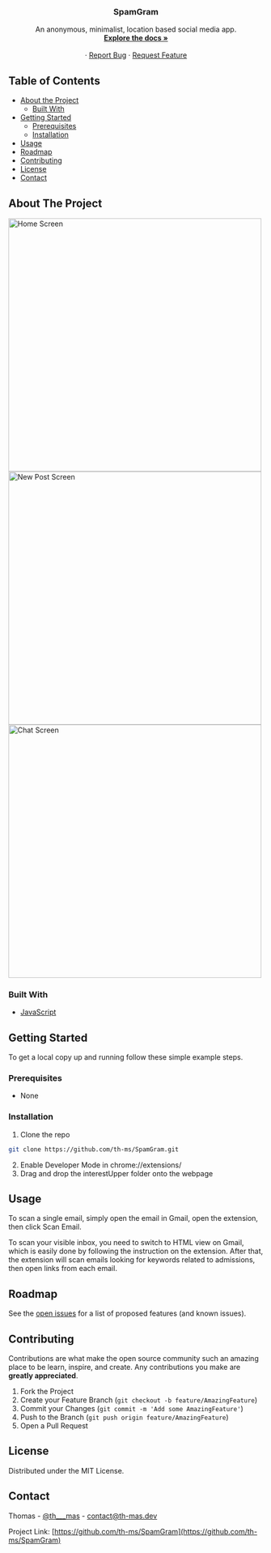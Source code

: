 <!-- PROJECT LOGO -->
<br />
<p align="center">
  <!-- <img src="#"> -->
  <h3 align="center">SpamGram</h3>

  <p align="center">
    An anonymous, minimalist, location based social media app.
    <br />
    <a href="https://github.com/th-ms/SpamGram"><strong>Explore the docs »</strong></a>
    <br />
    <br />
   <!-- <a href="https://chrome.google.com/webstore/detail/interestupper/ppcendomjiamipgbdhdalloibclamfkn">Demo </a> -->
    ·
    <a href="https://github.com/th-ms/SpamGram">Report Bug</a>
    ·
    <a href="https://github.com/th-ms/SpamGram">Request Feature</a>
  </p>
</p>



<!-- TABLE OF CONTENTS -->
## Table of Contents

* [About the Project](#about-the-project)
  * [Built With](#built-with)
* [Getting Started](#getting-started)
  * [Prerequisites](#prerequisites)
  * [Installation](#installation)
* [Usage](#usage)
* [Roadmap](#roadmap)
* [Contributing](#contributing)
* [License](#license)
* [Contact](#contact)



<!-- ABOUT THE PROJECT -->
## About The Project
<img height="500" alt="Home Screen" src="https://user-images.githubusercontent.com/60588709/167019731-b2f3a2b4-caeb-493e-8209-592cd08d8128.png">

<img height="500" alt="New Post Screen" src="https://user-images.githubusercontent.com/60588709/167019750-b8883796-656a-4b85-ba45-058dbd9c8a05.png">

<img height="500" alt="Chat Screen" src="https://user-images.githubusercontent.com/60588709/167019759-48e7b4a9-6e07-43e7-a5e1-7314be20df76.png">


### Built With
* [JavaScript](https://www.javascript.com/)


<!-- GETTING STARTED -->
## Getting Started

To get a local copy up and running follow these simple example steps.

### Prerequisites

* None

### Installation

1. Clone the repo
```sh
git clone https://github.com/th-ms/SpamGram.git
```
2. Enable Developer Mode in chrome://extensions/
3. Drag and drop the interestUpper folder onto the webpage



<!-- USAGE EXAMPLES -->
## Usage

To scan a single email, simply open the email in Gmail, open the extension, then click Scan Email.

To scan your visible inbox, you need to switch to HTML view on Gmail, which is easily done by following the instruction on the extension. After that, the extension will scan emails looking for keywords related to admissions, then open links from each email.

<!-- ROADMAP -->
## Roadmap

See the [open issues](https://github.com/th-ms/SpamGram/issues) for a list of proposed features (and known issues).



<!-- CONTRIBUTING -->
## Contributing

Contributions are what make the open source community such an amazing place to be learn, inspire, and create. Any contributions you make are **greatly appreciated**.

1. Fork the Project
2. Create your Feature Branch (`git checkout -b feature/AmazingFeature`)
3. Commit your Changes (`git commit -m 'Add some AmazingFeature'`)
4. Push to the Branch (`git push origin feature/AmazingFeature`)
5. Open a Pull Request



<!-- LICENSE -->
## License

Distributed under the MIT License.



<!-- CONTACT -->
## Contact

Thomas - [@th___mas](https://twitter.com/th___mas) - contact@th-mas.dev

Project Link: [https://github.com/th-ms/SpamGram](https://github.com/th-ms/SpamGram)

